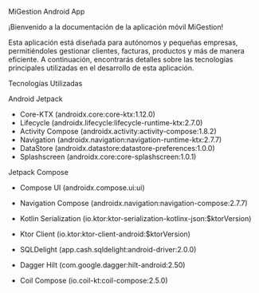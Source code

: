 MiGestion Android App

¡Bienvenido a la documentación de la aplicación móvil MiGestion! 

Esta aplicación está diseñada para autónomos y pequeñas empresas, permitiéndoles gestionar clientes, facturas, productos y más de manera eficiente. 
A continuación, encontrarás detalles sobre las tecnologías principales utilizadas en el desarrollo de esta aplicación.

Tecnologías Utilizadas

Android Jetpack
- Core-KTX (androidx.core:core-ktx:1.12.0)
- Lifecycle (androidx.lifecycle:lifecycle-runtime-ktx:2.7.0)
- Activity Compose (androidx.activity:activity-compose:1.8.2)
- Navigation (androidx.navigation:navigation-runtime-ktx:2.7.7)
- DataStore (androidx.datastore:datastore-preferences:1.0.0)
- Splashscreen (androidx.core:core-splashscreen:1.0.1)

Jetpack Compose
- Compose UI (androidx.compose.ui:ui)
- Navigation Compose (androidx.navigation:navigation-compose:2.7.7)

- Kotlin Serialization (io.ktor:ktor-serialization-kotlinx-json:$ktorVersion)
- Ktor Client (io.ktor:ktor-client-android:$ktorVersion)
- SQLDelight (app.cash.sqldelight:android-driver:2.0.0)
- Dagger Hilt (com.google.dagger:hilt-android:2.50)
- Coil Compose (io.coil-kt:coil-compose:2.5.0)
